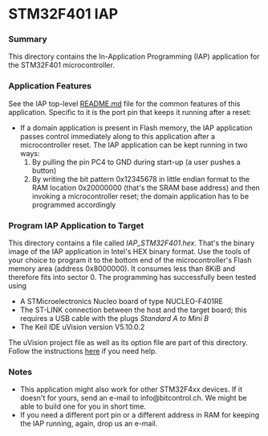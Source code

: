 <H1>STM32F401 IAP</H1>

<h3>Summary</h3>
This directory contains the In-Application Programming (IAP) application for the STM32F401 microcontroller.

<h3>Application Features</h3>
See the IAP top-level <a href="https://github.com/bitcontrol/STM32/blob/master/IAP/README.md" title="IAP top-level README.md" target="_blank">README.md</a> file for the common features of this application. Specific to it is the port pin that keeps it running after a reset:
<ul>
<li>If a domain application is present in Flash memory, the IAP application passes control immediately along to this application after a microcontroller reset. The IAP application can be kept running in two ways:
<ol>
<li>By pulling the pin PC4 to GND during start-up (a user pushes a button)</li>
<li>By writing the bit pattern 0x12345678 in little endian format to the RAM location 0x20000000 (that's the SRAM base address) and then invoking a microcontroller reset; the domain application has to be programmed accordingly</li>
</ol>
</ul>

<h3>Program IAP Application to Target</h3>
This directory contains a file called <em>IAP_STM32F401.hex</em>. That's the binary image of the IAP application in Intel's HEX binary format. Use the tools of your choice to program it to the bottom end of the microcontroller's Flash memory area (address 0x8000000). It consumes less than 8KiB and therefore fits into sector 0.
The programming has successfully been tested using
<ul>
<li>A STMicroelectronics Nucleo board of type NUCLEO-F401RE</li>
<li>The ST-LINK connection between the host and the target board; this requires a USB cable with the plugs <em>Standard A to Mini B</em></li>
<li>The Keil IDE uVision version V5.10.0.2</li>
</ul>
The uVision project file as well as its option file are part of this directory. Follow the instructions <a href="http://www.keil.com/support/man/docs/uv4/uv4_fl_hexdownload.htm" target="_blank">here</a> if you need help.

<h3>Notes</h3>
<ul>
<li>This application might also work for other STM32F4xx devices. If it doesn't for yours, send an e-mail to info@bitcontrol.ch. We might be able to build one for you in short time.</li>
<li>If you need a different port pin or a different address in RAM for keeping the IAP running, again, drop us an e-mail.</li>
</ul>
